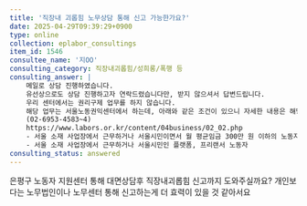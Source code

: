 ```yaml
---
title: '직장내 괴롭힘 노무상담 통해 신고 가능한가요?'
date: 2025-04-29T09:39:29+0900
type: online
collection: eplabor_consultings
item_id: 1546
consultee_name: '지OO'
consulting_category: 직장내괴롭힘/성희롱/폭행 등
consulting_answer: |
    메일로 상담 진행하였습니다.
    유선상으로도 상담 진행하고자 연락드렸습니다만, 받지 않으셔서 답변드립니다. 
    우리 센터에서는 권리구제 업무를 하지 않습니다. 
    해당 업무는 서울노동권익센터에서 하는데, 아래와 같은 조건이 있으니 자세한 내용은 해당 센터로 문의하시기 바랍니다.
    (02-6953-4583~4)
    https://www.labors.or.kr/content/04business/02_02.php
    - 서울 소재 사업장에서 근무하거나 서울시민이면서 월 평균임금 300만 원 이하의 노동자
    - 서울 소재 사업장에서 근무하거나 서울시민인 플랫폼, 프리랜서 노동자
consulting_status: answered
---
```


은평구 노동자 지원센터 통해 대면상담후 직장내괴롭힘 신고까지 도와주실까요? 개인보다는 노무법인이나 노무센터 통해 신고하는게 더 효력이 있을 것 같아서요
